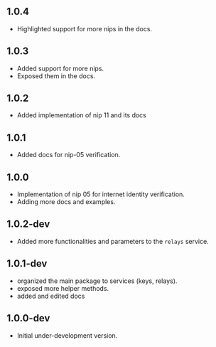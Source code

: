 ## 1.0.4

- Highlighted support for more nips in the docs.

## 1.0.3

- Added support for more nips.
- Exposed them in the docs.

## 1.0.2

- Added implementation of nip 11 and its docs

## 1.0.1

- Added docs for nip-05 verification.

## 1.0.0

- Implementation of nip 05 for internet identity verification.
- Adding more docs and examples.

## 1.0.2-dev

- Added more functionalities and parameters to the `relays` service.

## 1.0.1-dev

- organized the main package to services (keys, relays).
- exposed more helper methods.
- added and edited docs

## 1.0.0-dev

- Initial under-development version.
